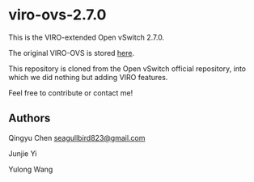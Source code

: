 # viro-ovs-2.7.0
This is the VIRO-extended Open vSwitch 2.7.0.

The original VIRO-OVS is stored [here](https://github.com/dumb0002/viro-geni).

This repository is cloned from the Open vSwitch official repository, into which we did nothing but adding VIRO features. 

Feel free to contribute or contact me!

## Authors

Qingyu Chen seagullbird823@gmail.com

Junjie Yi

Yulong Wang
